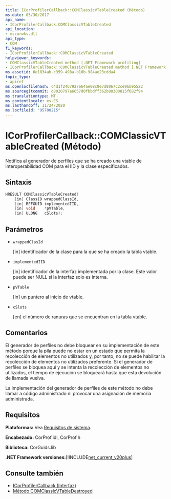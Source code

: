 ```yaml
---
title: ICorProfilerCallback::COMClassicVTableCreated (Método)
ms.date: 03/30/2017
api_name:
- ICorProfilerCallback.COMClassicVTableCreated
api_location:
- mscorwks.dll
api_type:
- COM
f1_keywords:
- ICorProfilerCallback::COMClassicVTableCreated
helpviewer_keywords:
- COMClassicVTableCreated method [.NET Framework profiling]
- ICorProfilerCallback::COMClassicVTableCreated method [.NET Framework profiling]
ms.assetid: 6e1834ab-c359-498a-b10b-984ae23cdda4
topic_type:
- apiref
ms.openlocfilehash: c4d1f2467927e64ae08c0e7d8067c2ce96b95522
ms.sourcegitcommit: d8020797a6657d0fbbdff362b80300815f682f94
ms.translationtype: MT
ms.contentlocale: es-ES
ms.lasthandoff: 11/24/2020
ms.locfileid: "95700215"
---
```

# <a name="icorprofilercallbackcomclassicvtablecreated-method"></a>ICorProfilerCallback::COMClassicVTableCreated (Método)

Notifica al generador de perfiles que se ha creado una vtable de interoperabilidad COM para el IID y la clase especificados.  
  
## <a name="syntax"></a>Sintaxis  
  
```cpp  
HRESULT COMClassicVTableCreated(  
    [in] ClassID wrappedClassId,  
    [in] REFGUID implementedIID,  
    [in] void    *pVTable,  
    [in] ULONG   cSlots);  
```  
  
## <a name="parameters"></a>Parámetros

- `wrappedClasId`

  \[in] identificador de la clase para la que se ha creado la tabla vtable.

- `implementedIID`

  \[in] identificador de la interfaz implementada por la clase. Este valor puede ser NULL si la interfaz solo es interna.

- `pVTable`

  \[in] un puntero al inicio de vtable.

- `cSlots`

  \[en] el número de ranuras que se encuentran en la tabla vtable.

## <a name="remarks"></a>Comentarios  

 El generador de perfiles no debe bloquear en su implementación de este método porque la pila puede no estar en un estado que permita la recolección de elementos no utilizados y, por tanto, no se puede habilitar la recolección de elementos no utilizados preferente. Si el generador de perfiles se bloquea aquí y se intenta la recolección de elementos no utilizados, el tiempo de ejecución se bloqueará hasta que esta devolución de llamada vuelva.  
  
 La implementación del generador de perfiles de este método no debe llamar a código administrado ni provocar una asignación de memoria administrada.  
  
## <a name="requirements"></a>Requisitos  

 **Plataformas:** Vea [Requisitos de sistema](../../get-started/system-requirements.md).  
  
 **Encabezado:** CorProf.idl, CorProf.h  
  
 **Biblioteca:** CorGuids.lib  
  
 **.NET Framework versiones:**[!INCLUDE[net_current_v20plus](../../../../includes/net-current-v20plus-md.md)]  
  
## <a name="see-also"></a>Consulte también

- [ICorProfilerCallback (Interfaz)](icorprofilercallback-interface.md)
- [Método COMClassicVTableDestroyed](icorprofilercallback-comclassicvtabledestroyed-method.md)
